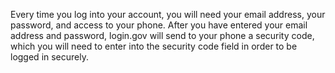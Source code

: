 Every time you log into your account, you will need your email address, your password, and access to your phone. After you have entered your email address and password, login.gov will send to your phone a security code, which you will need to enter into the security code field in order to be logged in securely.
